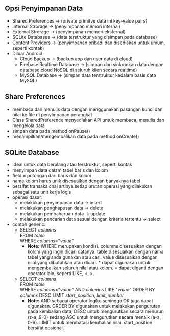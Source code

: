 ## Opsi Penyimpanan Data
- Shared Preferences -> (private primitve data ini key-value pairs)
- Internal Strorage -> (penyimpanan memori internal)
- External Strorage -> (penyimpanan memori eksternal)
- SQLite Databases -> (data terstruktur yang disimpan pada database)
- Content Providers -> (penyimpanan pribadi dan disediakan untuk umum, seperti kontak)
- Diluar Android:
  - Cloud Backup -> (backup app dan user data di cloud)
  - Firebase Realtime Database -> (simpan dan sinkronkan data dengan database cloud NoSQL di seluruh klien secara realtime)
  - MySQL Database -> (simpan data terstruktur kedalam basis data MySQL)

## Share Preferences
- membaca dan menulis data dengan menggunakan pasangan kunci dan nilai ke file di penyimpanan perangkat
- Class SharedPreference menyediakan API untuk membaca, menulis dan mengelola data
- simpan data pada method onPause()
- menampilkan/mengembalikan data pada method onCreate()

## SQLite Database
- Ideal untuk data berulang atau terstruktur, seperti kontak
- menyimpan data dalam tabel baris dan kolom
- field = potongan dari baris dan kolom
- nama kolom harus unik disesuaikan dengan banyaknya tabel
- bersifat transaksional artinya setiap urutan operasi yang dilakukan sebagai satu unit kerja logis
- operasi dasar:
  - melakukan penyimpanan data -> insert
  - melakukan penghapusan data -> delete
  - melakukan pembaharuan data -> update
  - melakukan pencarian data sesuai dengan kriteria tertentu -> select
- contoh generic:    
  - SELECT *columns*    
    FROM *table*    
    WHERE *columns*="*value*"    
    - **Note:** WHERE merupakan kondisi. columns disesuaikan dengan kolom yang ingin dicari datanya. table disesuaikan dengan nama tabel yang anda gunakan atau cari. value disesuaikan dengan nilai yang dibutuhkan atau dicari. \* dapat digunakan untuk mengembalikan seluruh nilai atau kolom. =  dapat diganti dengan operator lain, seperti LIKE, <, >. 
  - SELECT *columns*    
    FROM *table*    
    WHERE *columns*="*value*" AND *columns* LIKE "*value*"
	ORDER BY *columns* DESC
	LIMIT *start_position*, *limit_number*
	- **Note:** AND sebagai operator logika sehingga OR juga dapat digunakan. ORDER BY digunakan untuk melakukan pengurutan pada kembalian data, DESC untuk mengurutkan secara menurun (z-a, 9-0) sedang ASC untuk mengurutkan secara menaik (a-z, 0-9). LIMIT untuk membatasi kembalian nilai. start_position bersifat opsional.





